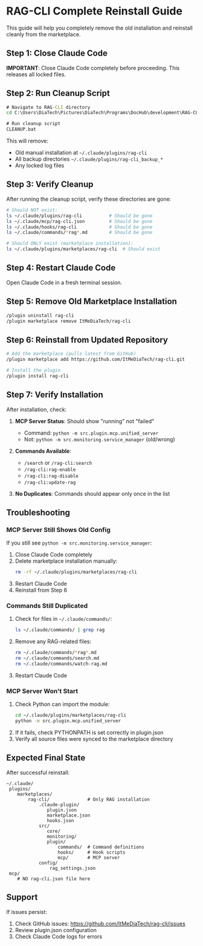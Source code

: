 # RAG-CLI Complete Reinstall Guide

This guide will help you completely remove the old installation and reinstall cleanly from the marketplace.

## Step 1: Close Claude Code

**IMPORTANT**: Close Claude Code completely before proceeding. This releases all locked files.

## Step 2: Run Cleanup Script

```cmd
# Navigate to RAG-CLI directory
cd C:\Users\DiaTech\Pictures\DiaTech\Programs\DocHub\development\RAG-CLI

# Run cleanup script
CLEANUP.bat
```

This will remove:
- Old manual installation at `~/.claude/plugins/rag-cli`
- All backup directories `~/.claude/plugins/rag-cli_backup_*`
- Any locked log files

## Step 3: Verify Cleanup

After running the cleanup script, verify these directories are gone:

```bash
# Should NOT exist:
ls ~/.claude/plugins/rag-cli          # Should be gone
ls ~/.claude/mcp/rag-cli.json         # Should be gone
ls ~/.claude/hooks/rag-cli            # Should be gone
ls ~/.claude/commands/*rag*.md        # Should be gone

# Should ONLY exist (marketplace installation):
ls ~/.claude/plugins/marketplaces/rag-cli  # Should exist
```

## Step 4: Restart Claude Code

Open Claude Code in a fresh terminal session.

## Step 5: Remove Old Marketplace Installation

```bash
/plugin uninstall rag-cli
/plugin marketplace remove ItMeDiaTech/rag-cli
```

## Step 6: Reinstall from Updated Repository

```bash
# Add the marketplace (pulls latest from GitHub)
/plugin marketplace add https://github.com/ItMeDiaTech/rag-cli.git

# Install the plugin
/plugin install rag-cli
```

## Step 7: Verify Installation

After installation, check:

1. **MCP Server Status**: Should show "running" not "failed"
   - Command: `python -m src.plugin.mcp.unified_server`
   - Not: `python -m src.monitoring.service_manager` (old/wrong)

2. **Commands Available**:
   - `/search` or `/rag-cli:search`
   - `/rag-cli:rag-enable`
   - `/rag-cli:rag-disable`
   - `/rag-cli:update-rag`

3. **No Duplicates**: Commands should appear only once in the list

## Troubleshooting

### MCP Server Still Shows Old Config

If you still see `python -m src.monitoring.service_manager`:

1. Close Claude Code completely
2. Delete marketplace installation manually:
   ```bash
   rm -rf ~/.claude/plugins/marketplaces/rag-cli
   ```
3. Restart Claude Code
4. Reinstall from Step 6

### Commands Still Duplicated

1. Check for files in `~/.claude/commands/`:
   ```bash
   ls ~/.claude/commands/ | grep rag
   ```
2. Remove any RAG-related files:
   ```bash
   rm ~/.claude/commands/*rag*.md
   rm ~/.claude/commands/search.md
   rm ~/.claude/commands/watch-rag.md
   ```
3. Restart Claude Code

### MCP Server Won't Start

1. Check Python can import the module:
   ```bash
   cd ~/.claude/plugins/marketplaces/rag-cli
   python -m src.plugin.mcp.unified_server
   ```
2. If it fails, check PYTHONPATH is set correctly in plugin.json
3. Verify all source files were synced to the marketplace directory

## Expected Final State

After successful reinstall:

```
~/.claude/
 plugins/
    marketplaces/
        rag-cli/              # Only RAG installation
            .claude-plugin/
               plugin.json
               marketplace.json
               hooks.json
            src/
               core/
               monitoring/
               plugin/
                   commands/  # Command definitions
                   hooks/     # Hook scripts
                   mcp/       # MCP server
            config/
                rag_settings.json
 mcp/
    # NO rag-cli.json file here
```

## Support

If issues persist:
1. Check GitHub issues: https://github.com/ItMeDiaTech/rag-cli/issues
2. Review plugin.json configuration
3. Check Claude Code logs for errors
